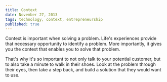 ```yaml
---
title: Context
date: November 27, 2013
tags: technology, context, entrepreneurship
published: true
---
```


Context is important when solving a problem. Life's experiences provide that necessary opportunity to identify a problem. More importantly, it gives you the context that enables you to solve that problem.

That's why it's so important to not only talk to your potential customer, but to also take a minute to walk in their shoes. Look at the problem through their eyes, then take a step back, and build a solution that they would want to use.
